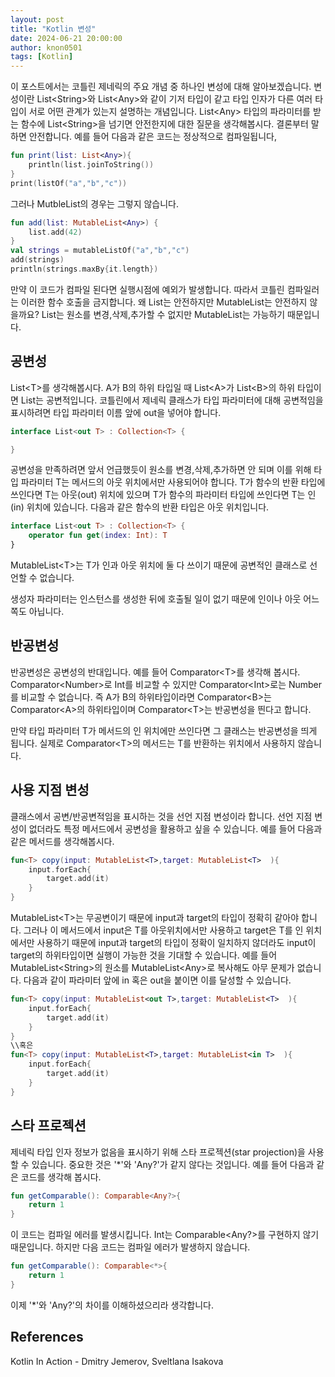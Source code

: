 ```yaml
---
layout: post
title: "Kotlin 변성"
date: 2024-06-21 20:00:00
author: knon0501
tags: [Kotlin]
---
```


이 포스트에서는 코틀린 제네릭의 주요 개념 중 하나인 변성에 대해 알아보겠습니다. 변성이란 List\<String\>와 List\<Any\>와 같이 기저 타입이 같고 타입 인자가 다른 여러 타입이 서로 어떤 관계가 있는지 설명하는 개념입니다. List\<Any\> 타입의 파라미터를 받는 함수에 List\<String\>을 넘기면 안전한지에 대한 질문을 생각해봅시다. 결론부터 말하면 안전합니다. 예를 들어 다음과 같은 코드는 정상적으로 컴파일됩니다,

```Kotlin
fun print(list: List<Any>){
    println(list.joinToString())
}
print(listOf("a","b","c"))
```


그러나 MutbleList의 경우는 그렇지 않습니다.

```Kotlin
fun add(list: MutableList<Any>) {
    list.add(42)
}
val strings = mutableListOf("a","b","c")
add(strings)
println(strings.maxBy{it.length}) 
```
만약 이 코드가 컴파일 된다면 실행시점에 예외가 발생합니다. 따라서 코틀린 컴파일러는 이러한 함수 호출을 금지합니다.
왜 List는 안전하지만 MutableList는 안전하지 않을까요? List는 원소를 변경,삭제,추가할 수 없지만 MutableList는 가능하기 때문입니다. 

## 공변성

List\<T\>를 생각해봅시다. A가 B의 하위 타입일 때 List\<A\>가 List\<B\>의 하위 타입이면 List는 공변적입니다. 코틀린에서 제네릭 클래스가 타입 파라미터에 대해 공변적임을 표시하려면 타입 파라미터 이름 앞에 out을 넣어야 합니다.

```Kotlin
interface List<out T> : Collection<T> {

}
```

공변성을 만족하려면 앞서 언급했듯이 원소를 변경,삭제,추가하면 안 되며 이를 위해 타입 파라미터 T는 메서드의 아웃 위치에서만 사용되어야 합니다. 
T가 함수의 반환 타입에 쓰인다면 T는 아웃(out) 위치에 있으며 T가 함수의 파라미터 타입에 쓰인다면 T는 인(in) 위치에 있습니다.
다음과 같은 함수의 반환 타입은 아웃 위치입니다.

```Kotlin
interface List<out T> : Collection<T> {
    operator fun get(index: Int): T
}
```

MutableList\<T\>는 T가 인과 아웃 위치에 둘 다 쓰이기 때문에 공변적인 클래스로 선언할 수 없습니다.

생성자 파라미터는 인스턴스를 생성한 뒤에 호출될 일이 없기 때문에 인이나 아웃 어느쪽도 아닙니다.

## 반공변성

반공변성은 공변성의 반대입니다. 예를 들어 Comparator\<T\>를 생각해 봅시다. Comparator\<Number\>로 Int를 비교할 수 있지만 Comparator\<Int\>로는 Number를 비교할 수 없습니다. 즉 A가 B의 하위타입이라면 Comparator\<B\>는 Comparator\<A\>의 하위타입이며 Comparator\<T\>는 반공변성을 띈다고 합니다. 

만약 타입 파라미터 T가 메서드의 인 위치에만 쓰인다면 그 클래스는 반공변성을 띄게 됩니다. 실제로 Comparator\<T\>의 메서드는 T를 반환하는 위치에서 사용하지 않습니다.

## 사용 지점 변성

클래스에서 공변/반공변적임을 표시하는 것을 선언 지점 변성이라 합니다. 선언 지점 변성이 없더라도 특정 메서드에서 공변성을 활용하고 싶을 수 있습니다. 예를 들어 다음과 같은 메서드를 생각해봅시다.
```Kotlin
fun<T> copy(input: MutableList<T>,target: MutableList<T>  ){
    input.forEach{
        target.add(it)
    }
} 

```
MutableList\<T\>는 무공변이기 때문에 input과 target의 타입이 정확히 같아야 합니다. 
그러나 이 메서드에서 input은 T를 아웃위치에서만 사용하고 target은 T를 인 위치에서만 사용하기 때문에 input과 target의 타입이 정확이 일치하지 않더라도 input이 target의 하위타입이면 실행이 가능한 것을 기대할 수 있습니다. 예를 들어 MutableList\<String\>의 원소를 MutableList\<Any\>로 복사해도 아무 문제가 없습니다. 다음과 같이 파라미터 앞에 in 혹은 out을 붙이면 이를 달성할 수 있습니다.
```Kotlin
fun<T> copy(input: MutableList<out T>,target: MutableList<T>  ){
    input.forEach{
        target.add(it)
    }
} 
\\혹은
fun<T> copy(input: MutableList<T>,target: MutableList<in T>  ){
    input.forEach{
        target.add(it)
    }
} 
```

## 스타 프로젝션 
제네릭 타입 인자 정보가 없음을 표시하기 위해 스타 프로젝션(star projection)을 사용할 수 있습니다.
중요한 것은 '*'와 'Any?'가 같지 않다는 것입니다. 예를 들어 다음과 같은 코드를 생각해 봅시다.

```Kotlin
fun getComparable(): Comparable<Any?>{
    return 1
}

```
이 코드는 컴파일 에러를 발생시킵니다. Int는 Comparable\<Any?\>를 구현하지 않기 때문입니다.
하지만 다음 코드는 컴파일 에러가 발생하지 않습니다.

```Kotlin
fun getComparable(): Comparable<*>{
    return 1
}
```
이제 '*'와 'Any?'의 차이를 이해하셨으리라 생각합니다.

## References
Kotlin In Action - Dmitry Jemerov, Sveltlana Isakova
